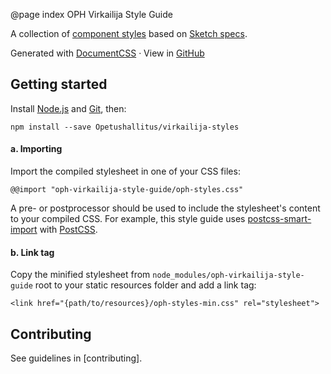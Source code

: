 @page index OPH Virkailija Style Guide

A collection of [component styles](components.html) based on 
[Sketch specs](sketch).

Generated with [DocumentCSS](http://documentcss.com/)
&middot; View in [GitHub](https://github.com/Opetushallitus/virkailija-styles)

## Getting started

Install [Node.js](https://nodejs.org) and [Git](https://git-scm.com), then: 

```
npm install --save Opetushallitus/virkailija-styles
```

#### a. Importing

Import the compiled stylesheet in one of your CSS files: 
 
```
@@import "oph-virkailija-style-guide/oph-styles.css"
```

A pre- or postprocessor should be used to include the stylesheet's content to your compiled CSS.
For example, this style guide uses 
[postcss-smart-import](https://www.npmjs.com/package/postcss-smart-import) 
with [PostCSS](http://postcss.org).
 
#### b. Link tag

Copy the minified stylesheet from `node_modules/oph-virkailija-style-guide` root to your static resources folder and 
add a link tag:

```
<link href="{path/to/resources}/oph-styles-min.css" rel="stylesheet">
```

## Contributing

See guidelines in [contributing].
